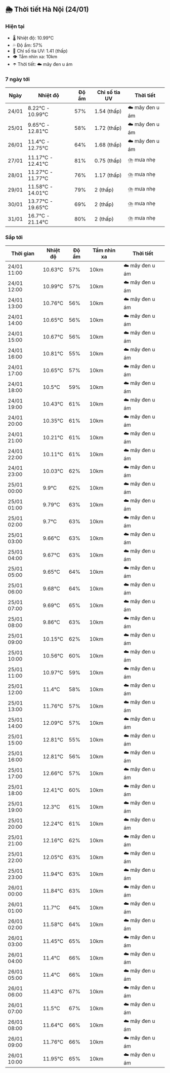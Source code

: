 ## 🌦️ Thời tiết Hà Nội (24/01)

### Hiện tại

- 🌡️ Nhiệt độ: 10.99℃
- 💦 Độ ẩm: 57%
- 🌟 Chỉ số tia UV: 1.41 (thấp)
- 👁️ Tầm nhìn xa: 10km
- ☂️ Thời tiết: ☁️ mây đen u ám

### 7 ngày tới

| Ngày | Nhiệt độ | Độ ẩm | Chỉ số tia UV | Thời tiết |
| --- | --- | --- | --- | --- |
| 24/01 | 8.22℃ - 10.99℃ | 57% | 1.54 (thấp) | ☁️ mây đen u ám |
| 25/01 | 9.65℃ - 12.81℃ | 58% | 1.72 (thấp) | ☁️ mây đen u ám |
| 26/01 | 11.4℃ - 12.75℃ | 64% | 1.68 (thấp) | ☁️ mây đen u ám |
| 27/01 | 11.17℃ - 12.41℃ | 81% | 0.75 (thấp) | ⛈️ mưa nhẹ |
| 28/01 | 11.27℃ - 11.77℃ | 76% | 1.17 (thấp) | ⛈️ mưa nhẹ |
| 29/01 | 11.58℃ - 14.01℃ | 79% | 2 (thấp) | ⛈️ mưa nhẹ |
| 30/01 | 13.77℃ - 19.65℃ | 69% | 2 (thấp) | ⛈️ mưa nhẹ |
| 31/01 | 16.7℃ - 21.14℃ | 80% | 2 (thấp) | ⛈️ mưa nhẹ |

### Sắp tới

| Thời gian | Nhiệt độ | Độ ẩm | Tầm nhìn xa | Thời tiết |
| --- | --- | --- | --- | --- |
| 24/01 11:00 | 10.63℃ | 57% | 10km | ☁️ mây đen u ám |
| 24/01 12:00 | 10.99℃ | 57% | 10km | ☁️ mây đen u ám |
| 24/01 13:00 | 10.76℃ | 56% | 10km | ☁️ mây đen u ám |
| 24/01 14:00 | 10.65℃ | 56% | 10km | ☁️ mây đen u ám |
| 24/01 15:00 | 10.67℃ | 56% | 10km | ☁️ mây đen u ám |
| 24/01 16:00 | 10.81℃ | 55% | 10km | ☁️ mây đen u ám |
| 24/01 17:00 | 10.65℃ | 57% | 10km | ☁️ mây đen u ám |
| 24/01 18:00 | 10.5℃ | 59% | 10km | ☁️ mây đen u ám |
| 24/01 19:00 | 10.43℃ | 61% | 10km | ☁️ mây đen u ám |
| 24/01 20:00 | 10.35℃ | 61% | 10km | ☁️ mây đen u ám |
| 24/01 21:00 | 10.21℃ | 61% | 10km | ☁️ mây đen u ám |
| 24/01 22:00 | 10.11℃ | 61% | 10km | ☁️ mây đen u ám |
| 24/01 23:00 | 10.03℃ | 62% | 10km | ☁️ mây đen u ám |
| 25/01 00:00 | 9.9℃ | 62% | 10km | ☁️ mây đen u ám |
| 25/01 01:00 | 9.79℃ | 63% | 10km | ☁️ mây đen u ám |
| 25/01 02:00 | 9.7℃ | 63% | 10km | ☁️ mây đen u ám |
| 25/01 03:00 | 9.66℃ | 63% | 10km | ☁️ mây đen u ám |
| 25/01 04:00 | 9.67℃ | 63% | 10km | ☁️ mây đen u ám |
| 25/01 05:00 | 9.65℃ | 64% | 10km | ☁️ mây đen u ám |
| 25/01 06:00 | 9.68℃ | 64% | 10km | ☁️ mây đen u ám |
| 25/01 07:00 | 9.69℃ | 65% | 10km | ☁️ mây đen u ám |
| 25/01 08:00 | 9.86℃ | 63% | 10km | ☁️ mây đen u ám |
| 25/01 09:00 | 10.15℃ | 62% | 10km | ☁️ mây đen u ám |
| 25/01 10:00 | 10.56℃ | 60% | 10km | ☁️ mây đen u ám |
| 25/01 11:00 | 10.97℃ | 59% | 10km | ☁️ mây đen u ám |
| 25/01 12:00 | 11.4℃ | 58% | 10km | ☁️ mây đen u ám |
| 25/01 13:00 | 11.76℃ | 57% | 10km | ☁️ mây đen u ám |
| 25/01 14:00 | 12.09℃ | 57% | 10km | ☁️ mây đen u ám |
| 25/01 15:00 | 12.81℃ | 55% | 10km | ☁️ mây đen u ám |
| 25/01 16:00 | 12.81℃ | 56% | 10km | ☁️ mây đen u ám |
| 25/01 17:00 | 12.66℃ | 57% | 10km | ☁️ mây đen u ám |
| 25/01 18:00 | 12.41℃ | 60% | 10km | ☁️ mây đen u ám |
| 25/01 19:00 | 12.3℃ | 61% | 10km | ☁️ mây đen u ám |
| 25/01 20:00 | 12.24℃ | 61% | 10km | ☁️ mây đen u ám |
| 25/01 21:00 | 12.16℃ | 62% | 10km | ☁️ mây đen u ám |
| 25/01 22:00 | 12.05℃ | 63% | 10km | ☁️ mây đen u ám |
| 25/01 23:00 | 11.94℃ | 63% | 10km | ☁️ mây đen u ám |
| 26/01 00:00 | 11.84℃ | 63% | 10km | ☁️ mây đen u ám |
| 26/01 01:00 | 11.7℃ | 64% | 10km | ☁️ mây đen u ám |
| 26/01 02:00 | 11.58℃ | 64% | 10km | ☁️ mây đen u ám |
| 26/01 03:00 | 11.45℃ | 65% | 10km | ☁️ mây đen u ám |
| 26/01 04:00 | 11.4℃ | 66% | 10km | ☁️ mây đen u ám |
| 26/01 05:00 | 11.4℃ | 66% | 10km | ☁️ mây đen u ám |
| 26/01 06:00 | 11.43℃ | 67% | 10km | ☁️ mây đen u ám |
| 26/01 07:00 | 11.5℃ | 67% | 10km | ☁️ mây đen u ám |
| 26/01 08:00 | 11.64℃ | 66% | 10km | ☁️ mây đen u ám |
| 26/01 09:00 | 11.76℃ | 66% | 10km | ☁️ mây đen u ám |
| 26/01 10:00 | 11.95℃ | 65% | 10km | ☁️ mây đen u ám |
